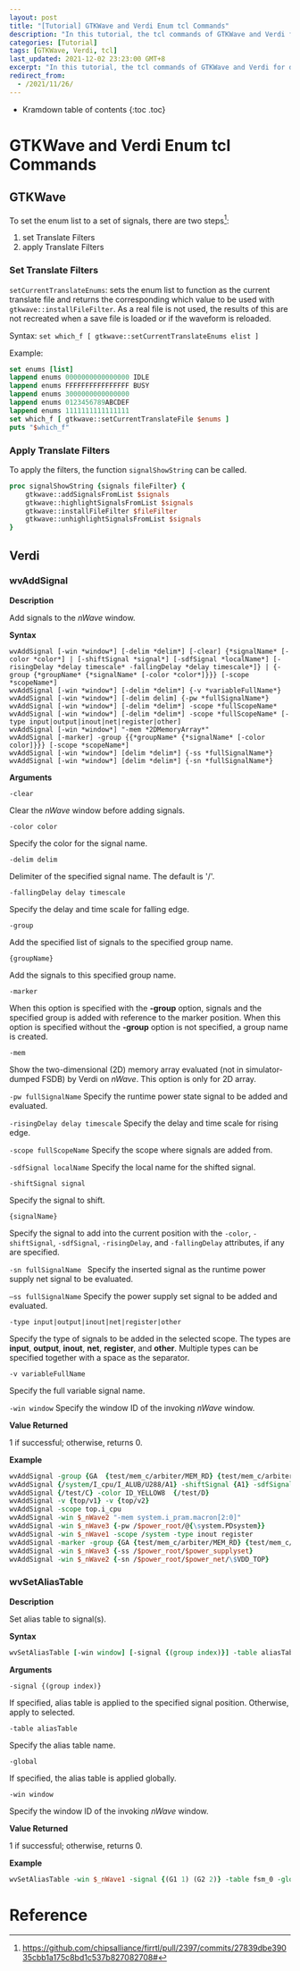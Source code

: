 ```yaml
---
layout: post
title: "[Tutorial] GTKWave and Verdi Enum tcl Commands"
description: "In this tutorial, the tcl commands of GTKWave and Verdi for displaying enum are introduced."
categories: [Tutorial]
tags: [GTKWave, Verdi, tcl]
last_updated: 2021-12-02 23:23:00 GMT+8
excerpt: "In this tutorial, the tcl commands of GTKWave and Verdi for displaying enum are introduced."
redirect_from:
  - /2021/11/26/
---
```


* Kramdown table of contents
{:toc .toc}
# GTKWave and Verdi Enum tcl Commands

## GTKWave

To set the enum list to a set of signals, there are two steps[^1]:

1. set Translate Filters
2. apply Translate Filters

### Set Translate Filters

`setCurrentTranslateEnums`: sets the enum list to function as the current translate file and returns the corresponding which value to be used with `gtkwave::installFileFilter`. As a real file is not used, the results of this are not recreated when a save file is loaded or if the waveform is reloaded.

Syntax: `set which_f [ gtkwave::setCurrentTranslateEnums elist ]`

Example:

```tcl
set enums [list]
lappend enums 0000000000000000 IDLE 
lappend enums FFFFFFFFFFFFFFFF BUSY
lappend enums 3000000000000000
lappend enums 0123456789ABCDEF
lappend enums 1111111111111111
set which_f [ gtkwave::setCurrentTranslateFile $enums ]
puts "$which_f"
```

### Apply Translate Filters

To apply the filters, the function `signalShowString` can be called.

```tcl
proc signalShowString {signals fileFilter} {
    gtkwave::addSignalsFromList $signals
    gtkwave::highlightSignalsFromList $signals
    gtkwave::installFileFilter $fileFilter
    gtkwave::unhighlightSignalsFromList $signals
}
```

## Verdi


### **wvAddSignal**

**Description**

Add signals to the *nWave* window. 

**Syntax**
```
wvAddSignal [-win *window*] [-delim *delim*] [-clear] {*signalName* [-color *color*] | [-shiftSignal *signal*] [-sdfSignal *localName*] [-risingDelay *delay timescale* -fallingDelay *delay timescale*]} | {-group {*groupName* {*signalName* [-color *color*]}}} [-scope *scopeName*]
wvAddSignal [-win *window*] [-delim *delim*] {-v *variableFullName*} wvAddSignal [-win *window*] [-delim delim] {-pw *fullSignalName*} wvAddSignal [-win *window*] [-delim *delim*] -scope *fullScopeName* wvAddSignal [-win *window*] [-delim *delim*] -scope *fullScopeName* [-type input|output|inout|net|register|other]
wvAddSignal [-win *window*] "-mem *2DMemoryArray*"
wvAddSignal [-marker] -group {{*groupName* {*signalName* [-color color]}}} [-scope *scopeName*]
wvAddSignal [-win *window*] [delim *delim*] {-ss *fullSignalName*} wvAddSignal [-win *window*] [delim *delim*] {-sn *fullSignalName*}
```

**Arguments**

`-clear`

  Clear the *nWave* window before adding signals. 

`-color color`

  Specify the color for the signal name.

`-delim delim `

  Delimiter of the specified signal name. The default is '/'.

`-fallingDelay delay timescale `

  Specify the delay and time scale for falling edge.

`-group`

  Add the specified list of signals to the specified group name.

`{groupName}`

  Add the signals to this specified group name.

`-marker`

When this option is specified with the **-group** option, signals and the specified group is added with reference to the marker position. When this option is specified without the **-group** option is not specified, a group name is created.

`-mem`

Show the two-dimensional (2D) memory array evaluated (not in simulator-dumped FSDB) by Verdi on *nWave*. This option is only for 2D array.

`-pw fullSignalName`
Specify the runtime power state signal to be added and evaluated.

`-risingDelay delay timescale`
Specify the delay and time scale for rising edge.

`-scope fullScopeName`
Specify the scope where signals are added from.

`-sdfSignal localName`
Specify the local name for the shifted signal.

`-shiftSignal signal` 

Specify the signal to shift.

`{signalName}`

Specify the signal to add into the current position with the `-color`, `-shiftSignal`, `-sdfSignal`, `-risingDelay`, and `-fallingDelay` attributes, if any are specified.

`-sn fullSignalName `
Specify the inserted signal as the runtime power supply net signal to be evaluated.

`–ss fullSignalName`
Specify the power supply set signal to be added and evaluated.

`-type input|output|inout|net|register|other`

Specify the type of signals to be added in the selected scope. The types are **input**, **output**, **inout**, **net**, **register**, and **other**. Multiple types can be specified together with a space as the separator.

`-v variableFullName`

Specify the full variable signal name.

`-win window`
Specify the window ID of the invoking *nWave* window.

**Value Returned**

1 if successful; otherwise, returns 0.

**Example**

```tcl
wvAddSignal -group {GA  {test/mem_c/arbiter/MEM_RD} {test/mem_c/arbiter/MEM}} {GB {/test/A} {/test/B}}
wvAddSignal {/system/I_cpu/I_ALUB/U288/A1} -shiftSignal {A1} -sdfSignal {U288.A1} -risingDelay 28.0 1p -fallingDelay 2.00 1p
wvAddSignal {/test/C} -color ID_YELLOW8  {/test/D}
wvAddSignal -v {top/v1} -v {top/v2}
wvAddSignal -scope top.i_cpu
wvAddSignal -win $_nWave2 "-mem system.i_pram.macron[2:0]"
wvAddSignal -win $_nWave3 {-pw /$power_root/@{\system.PDsystem}}
wvAddSignal -win $_nWave1 -scope /system -type inout register
wvAddSignal -marker -group {GA {test/mem_c/arbiter/MEM_RD} {test/mem_c/arbiter/MEM}} {GB {/test/A} {/test/B}}
wvAddSignal -win $_nWave3 {-ss /$power_root/$power_supplyset}
wvAddSignal -win $_nWave2 {-sn /$power_root/$power_net/\$VDD_TOP}
```

### **wvSetAliasTable**

**Description**

Set alias table to signal(s).

**Syntax**

```tcl
wvSetAliasTable [-win window] [-signal {(group index)}] -table aliasTable [-global]
```

**Arguments**

`-signal {(group index)}`

  If specified, alias table is applied to the specified signal position. Otherwise, apply to selected.

`-table aliasTable `

  Specify the alias table name.

`-global`

  If specified, the alias table is applied globally.

`-win window `

  Specify the window ID of the invoking *nWave* window.

**Value Returned**

1 if successful; otherwise, returns 0.

**Example**

```tcl
wvSetAliasTable -win $_nWave1 -signal {(G1 1) (G2 2)} -table fsm_0 -global
```

# Reference

[^1]: https://github.com/chipsalliance/firrtl/pull/2397/commits/27839dbe39035cbb1a175c8bd1c537b827082708#

